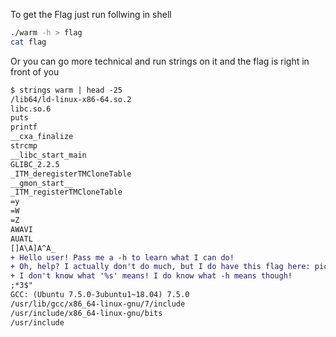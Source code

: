 To get the Flag just run follwing in shell
```sh
./warm -h > flag
cat flag
```

Or you can go more technical and run strings on it and the flag is right in front of you
```diff
$ strings warm | head -25
/lib64/ld-linux-x86-64.so.2
libc.so.6
puts
printf
__cxa_finalize
strcmp
__libc_start_main
GLIBC_2.2.5
_ITM_deregisterTMCloneTable
__gmon_start__
_ITM_registerTMCloneTable
=y	
=W	
=Z	
AWAVI
AUATL
[]A\A]A^A_
+ Hello user! Pass me a -h to learn what I can do!
+ Oh, help? I actually don't do much, but I do have this flag here: picoCTF{b1scu1ts_4nd_gr4vy_f0668f62}
+ I don't know what '%s' means! I do know what -h means though!
;*3$"
GCC: (Ubuntu 7.5.0-3ubuntu1~18.04) 7.5.0
/usr/lib/gcc/x86_64-linux-gnu/7/include
/usr/include/x86_64-linux-gnu/bits
/usr/include
```

